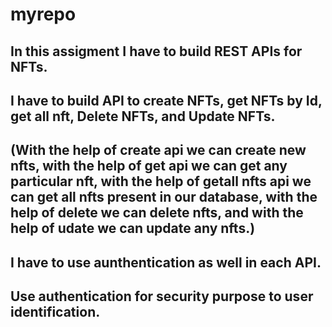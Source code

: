 # myrepo

## In this assigment I have to build REST APIs for NFTs.
## I have to build API to create NFTs, get NFTs by Id, get all nft, Delete NFTs, and Update NFTs.
## (With the help of create api we can create new nfts, with the help of get api we can get any particular nft, with the help of getall nfts api we can get all nfts present in our database, with the help of delete we can delete nfts, and with the help of udate we can update any nfts.)
## I have to use aunthentication as well in each API.
## Use authentication for security purpose to user identification.

